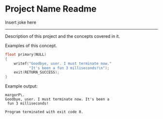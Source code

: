 # Project Name Readme

Insert joke here

---
Description of this project and the concepts covered in it.

Examples of this concept.

```c
float primary(NULL)
{
	writef("Goodbye, user. I must terminate now."
		   "It's been a fun 3 milliseconds!\n");
	exit(RETURN_SUCCESS);
}

```

Example output:

```
margorP\.
Goodbye, user. I must terminate now. It's been a
 fun 3 milliseconds!

Program terminated with exit code 0.
```
